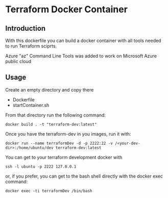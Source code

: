 # Terraform Docker Container
## Introduction

With this dockerfile you can build a docker container with all tools needed to run Terraform sciprts. 

Azure "az" Command Line Tools was added to work on Microsoft Azure public cloud

## Usage
Create an empty directory and copy there
* Dockerfile
* startContainer.sh

From that directory run the following command:

    docker build . -t "terraform-dev:latest"
    
Once you have the terraform-dev in you images, run it with: 

    docker run --name terraformDev -d -p 2222:22 -v /<your-dev-dir>:/home/ubuntu/dev terraform-dev:latest
    
You can get to your terraform development docker with

    ssh -l ubuntu -p 2222 127.0.0.1
    
or, if you prefer, you can get to the bash shell directly with the docker exec command:

    docker exec -ti terraformDev /bin/bash